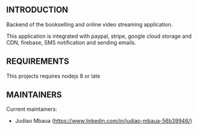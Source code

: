 INTRODUCTION
------------
Backend of the bookselling and online video streaming application. 

This application is integrated with paypal, stripe, google cloud storage and CDN, firebase, 
SMS notification and sending emails.

REQUIREMENTS
------------
This projects requires nodejs 8 or late

MAINTAINERS
-----------
Current maintainers:
 * Judiao Mbaua (https://www.linkedin.com/in/judiao-mbaua-56b39946/)
